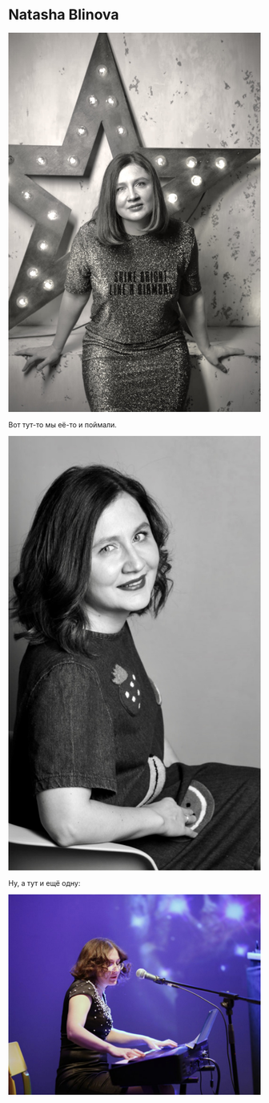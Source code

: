 # Natasha Blinova

![Пробуем картинку.](3AF0B10E-2895-490A-B907-92D709D4E6C0.jpeg)

Вот тут-то мы её-то и поймали.

![Пробуем вторую.](7F2AA0E2-4C6D-4CDA-84FC-58460564E4B0.jpeg)

Ну, а тут и ещё одну:

![Вот эту.](89F4D890-EFE9-41BD-9B21-0324ACAEDFBC.jpeg)
